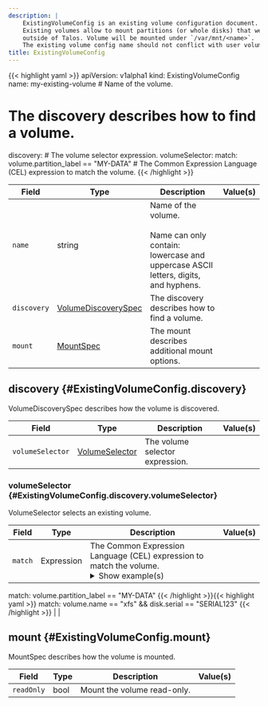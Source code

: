 ```yaml
---
description: |
    ExistingVolumeConfig is an existing volume configuration document.
    Existing volumes allow to mount partitions (or whole disks) that were created
    outside of Talos. Volume will be mounted under `/var/mnt/<name>`.
    The existing volume config name should not conflict with user volume names.
title: ExistingVolumeConfig
---
```


<!-- markdownlint-disable -->









{{< highlight yaml >}}
apiVersion: v1alpha1
kind: ExistingVolumeConfig
name: my-existing-volume # Name of the volume.
# The discovery describes how to find a volume.
discovery:
    # The volume selector expression.
    volumeSelector:
        match: volume.partition_label == "MY-DATA" # The Common Expression Language (CEL) expression to match the volume.
{{< /highlight >}}


| Field | Type | Description | Value(s) |
|-------|------|-------------|----------|
|`name` |string |Name of the volume.<br><br>Name can only contain:<br>lowercase and uppercase ASCII letters, digits, and hyphens.  | |
|`discovery` |<a href="#ExistingVolumeConfig.discovery">VolumeDiscoverySpec</a> |The discovery describes how to find a volume.  | |
|`mount` |<a href="#ExistingVolumeConfig.mount">MountSpec</a> |The mount describes additional mount options.  | |




## discovery {#ExistingVolumeConfig.discovery}

VolumeDiscoverySpec describes how the volume is discovered.




| Field | Type | Description | Value(s) |
|-------|------|-------------|----------|
|`volumeSelector` |<a href="#ExistingVolumeConfig.discovery.volumeSelector">VolumeSelector</a> |The volume selector expression.  | |




### volumeSelector {#ExistingVolumeConfig.discovery.volumeSelector}

VolumeSelector selects an existing volume.




| Field | Type | Description | Value(s) |
|-------|------|-------------|----------|
|`match` |Expression |The Common Expression Language (CEL) expression to match the volume. <details><summary>Show example(s)</summary>{{< highlight yaml >}}
match: volume.partition_label == "MY-DATA"
{{< /highlight >}}{{< highlight yaml >}}
match: volume.name == "xfs" && disk.serial == "SERIAL123"
{{< /highlight >}}</details> | |








## mount {#ExistingVolumeConfig.mount}

MountSpec describes how the volume is mounted.




| Field | Type | Description | Value(s) |
|-------|------|-------------|----------|
|`readOnly` |bool |Mount the volume read-only.  | |









